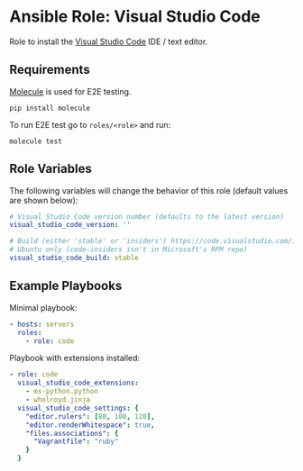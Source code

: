 Ansible Role: Visual Studio Code
=========

Role to install the [Visual Studio Code](https://code.visualstudio.com) IDE / text editor.

Requirements
------------

[Molecule](https://molecule.readthedocs.io/en/stable/) is used for E2E testing.

```
pip install molecule
```

To run E2E test go to `roles/<role>` and run:

```
molecule test
```

Role Variables
--------------

The following variables will change the behavior of this role (default values
are shown below):

```yaml
# Visual Studio Code version number (defaults to the latest version)
visual_studio_code_version: ''

# Build (either 'stable' or 'insiders') https://code.visualstudio.com/insiders/
# Ubuntu only (code-insiders isn't in Microsoft's RPM repo)
visual_studio_code_build: stable

```

Example Playbooks
-----------------

Minimal playbook:

```yaml
- hosts: servers
  roles:
    - role: code
```

Playbook with extensions installed:

```yaml
- role: code
  visual_studio_code_extensions:
    - ms-python.python
    - wholroyd.jinja
  visual_studio_code_settings: {
    "editor.rulers": [80, 100, 120],
    "editor.renderWhitespace": true,
    "files.associations": {
      "Vagrantfile": "ruby"
    }
  }
```

